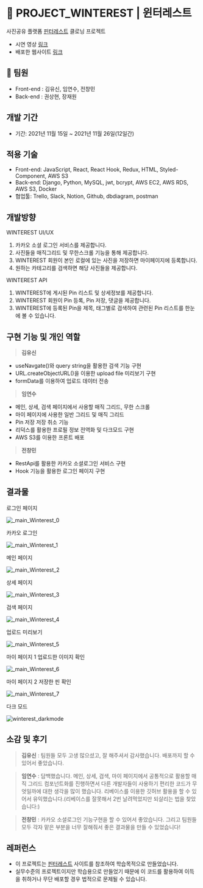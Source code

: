 # 🌟 PROJECT_WINTEREST | 윈터레스트

사진공유 플랫폼 [핀터레스트](https://www.pinterest.com/) 클로닝 프로젝트

- 시연 영상 [링크](https://drive.google.com/file/d/1OeR-_FTH9cSdoDQzxY83fJlY1tcdrh7Q/view?usp=sharing)
- 배포한 웹사이트 [링크](http://wecode26winterestproject.s3-website.ap-northeast-2.amazonaws.com/)

## 👫 팀원

- Front-end : 김유신, 임연수, 전창민
- Back-end : 권상현, 장재원

## 개발 기간

- 기간: 2021년 11월 15일 ~ 2021년 11월 26일(12일간)

## 적용 기술

- Front-end: JavaScript, React, React Hook, Redux, HTML, Styled-Component, AWS S3
- Back-end: Django, Python, MySQL, jwt, bcrypt, AWS EC2, AWS RDS, AWS S3, Docker
- 협업툴: Trello, Slack, Notion, Github, dbdiagram, postman

## 개발방향

WINTEREST UI/UX

1. 카카오 소셜 로그인 서비스를 제공합니다.
2. 사진들을 매직그리드 및 무한스크롤 기능을 통해 제공합니다.
3. WINTEREST 회원이 본인 로컬에 있는 사진을 저장하면 마이페이지에 등록합니다.
4. 원하는 카테고리를 검색하면 해당 사진들을 제공합니다.

WINTEREST API

1. WINTEREST에 게시된 Pin 리스트 및 상세정보를 제공합니다.
2. WINTEREST 회원이 Pin 등록, Pin 저장, 댓글을 제공합니다.
3. WINTEREST에 등록된 Pin을 제목, 태그별로 검색하여 관련된 Pin 리스트를 한눈에 볼 수 있습니다.

## 구현 기능 및 개인 역할

> **김유신**

- useNavgate()와 query string을 활용한 검색 기능 구현
- URL.createObjectURL()을 이용한 upload file 미리보기 구현
- formData를 이용하여 업로드 데이터 전송

> **임연수**

- 메인, 상세, 검색 페이지에서 사용할 매직 그리드, 무한 스크롤
- 마이 페이지에 사용한 일반 그리드 및 매직 그리드
- Pin 저장 저장 취소 기능
- 리덕스를 활용한 프로필 정보 전역화 및 다크모드 구현
- AWS S3를 이용한 프론트 배포

> **전창민**

- RestApi를 활용한 카카오 소셜로그인 서비스 구현
- Hook 기능을 활용한 로그인 페이지 구현

## 결과물

로그인 페이지

![_main_Winterest_0](https://user-images.githubusercontent.com/22067260/143684011-969b553e-8d5e-440f-a180-11d0b11b6539.gif)

카카오 로그인

![_main_Winterest_1](https://user-images.githubusercontent.com/22067260/143684026-a6b479d7-4c06-4ea4-8ec3-2ea44ac93f84.gif)

메인 페이지

![_main_Winterest_2](https://user-images.githubusercontent.com/22067260/143684435-6ef21dd7-b8e6-4cfb-9fa6-112c4c33393f.gif)

상세 페이지

![_main_Winterest_3](https://user-images.githubusercontent.com/22067260/143684288-d7e92edf-a708-42ea-92be-5321ecd9bfa4.gif)


검색 페이지

![_main_Winterest_4](https://user-images.githubusercontent.com/22067260/143684292-1125acdb-b792-4ac6-8a25-24712565a310.gif)


업로드 미리보기

![_main_Winterest_5](https://user-images.githubusercontent.com/22067260/143684062-efc312dc-5db4-418a-995a-45e1b87f0fb0.gif)

마이 페이지 1 업로드한 이미지 확인

![_main_Winterest_6](https://user-images.githubusercontent.com/22067260/143684082-10f83baf-ab26-4775-8750-4fb44e423420.gif)

마이 페이지 2 저장한 핀 확인

![_main_Winterest_7](https://user-images.githubusercontent.com/22067260/143684094-4b96db50-b56e-4e86-954a-f4cc1fceb76e.gif)

다크 모드 

![winterest_darkmode](https://user-images.githubusercontent.com/22067260/143766048-f1133154-cdb4-4aa8-9382-54291f8310bf.gif)

## 소감 및 후기

> **김유신** : 팀원들 모두 고생 많으셨고, 잘 해주셔서 감사했습니다. 배포까지 할 수 있어서 좋았습니다.

> **임연수** : 담백했습니다. 메인, 상세, 검색, 마이 페이지에서 공통적으로 활용할 매직 그리드 컴포넌트화를 진행하면서 다른 개발자들이 사용하기 편리한 코드가 무엇일까에 대한 생각을 많이 했습니다. 리베이스를 이용한 깃허브 활용을 할 수 있어서 유익했습니다.(리베이스를 잘못해서 2번 날려먹었지만 되살리는 법을 찾았습니다:)

> **전창민** : 카카오 소셜로그인 기능구현을 할 수 있어서 좋았습니다. 그리고 팀원들 모두 각자 맡은 부분을 너무 잘해줘서 좋은 결과물을 만들 수 있었습니다!

## 레퍼런스

- 이 프로젝트는 <u>[핀터레스트](https://www.pinterest.com/)</u> 사이트를 참조하여 학습목적으로 만들었습니다.
- 실무수준의 프로젝트이지만 학습용으로 만들었기 때문에 이 코드를 활용하여 이득을 취하거나 무단 배포할 경우 법적으로 문제될 수 있습니다.
